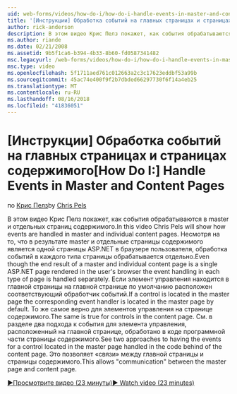 ```yaml
---
uid: web-forms/videos/how-do-i/how-do-i-handle-events-in-master-and-content-pages
title: '[Инструкции] Обработка событий на главных страницах и страницах содержимого | Документация Майкрософт'
author: rick-anderson
description: В этом видео Крис Пелз покажет, как события обрабатываются в master и отдельных страниц содержимого. Несмотря на то что в результате master и отдельных контекс...
ms.author: riande
ms.date: 02/21/2008
ms.assetid: 9b5f1ca6-b394-4b33-8b60-fd0587341482
msc.legacyurl: /web-forms/videos/how-do-i/how-do-i-handle-events-in-master-and-content-pages
msc.type: video
ms.openlocfilehash: 5f1711aed761c012663a2c3c17623eddbf53a99b
ms.sourcegitcommit: 45ac74e400f9f2b7dbded66297730f6f14a4eb25
ms.translationtype: MT
ms.contentlocale: ru-RU
ms.lasthandoff: 08/16/2018
ms.locfileid: "41836051"
---
```

<a name="how-do-i-handle-events-in-master-and-content-pages"></a><span data-ttu-id="16bbf-104">[Инструкции] Обработка событий на главных страницах и страницах содержимого</span><span class="sxs-lookup"><span data-stu-id="16bbf-104">[How Do I:] Handle Events in Master and Content Pages</span></span>
====================
<span data-ttu-id="16bbf-105">по [Крис Пелз](https://twitter.com/chrispels)</span><span class="sxs-lookup"><span data-stu-id="16bbf-105">by [Chris Pels](https://twitter.com/chrispels)</span></span>

<span data-ttu-id="16bbf-106">В этом видео Крис Пелз покажет, как события обрабатываются в master и отдельных страниц содержимого.</span><span class="sxs-lookup"><span data-stu-id="16bbf-106">In this video Chris Pels will show how events are handled in master and individual content pages.</span></span> <span data-ttu-id="16bbf-107">Несмотря на то, что в результате master и отдельные страницы содержимого является одной страницы ASP.NET в браузере пользователя, обработка событий в каждого типа страницы обрабатывается отдельно.</span><span class="sxs-lookup"><span data-stu-id="16bbf-107">Even though the end result of a master and individual content page is a single ASP.NET page rendered in the user's browser the event handling in each type of page is handled separately.</span></span> <span data-ttu-id="16bbf-108">Если элемент управления находится в главной страницы на главной странице по умолчанию расположен соответствующий обработчик событий.</span><span class="sxs-lookup"><span data-stu-id="16bbf-108">If a control is located in the master page the corresponding event handler is located in the master page by default.</span></span> <span data-ttu-id="16bbf-109">То же самое верно для элементов управления на странице содержимого.</span><span class="sxs-lookup"><span data-stu-id="16bbf-109">The same is true for controls in the content page.</span></span> <span data-ttu-id="16bbf-110">См. в разделе два подхода к события для элемента управления, расположенный на главной странице, обработано в коде программной части страницы содержимого.</span><span class="sxs-lookup"><span data-stu-id="16bbf-110">See two approaches to having the events for a control located in the master page handled in the code behind of the content page.</span></span> <span data-ttu-id="16bbf-111">Это позволяет «связи» между главной страницы и страницы содержимого.</span><span class="sxs-lookup"><span data-stu-id="16bbf-111">This allows "communication" between the master page and content page.</span></span>

[<span data-ttu-id="16bbf-112">&#9654;Просмотрите видео (23 минуты)</span><span class="sxs-lookup"><span data-stu-id="16bbf-112">&#9654; Watch video (23 minutes)</span></span>](https://channel9.msdn.com/Blogs/ASP-NET-Site-Videos/how-do-i-handle-events-in-master-and-content-pages)
